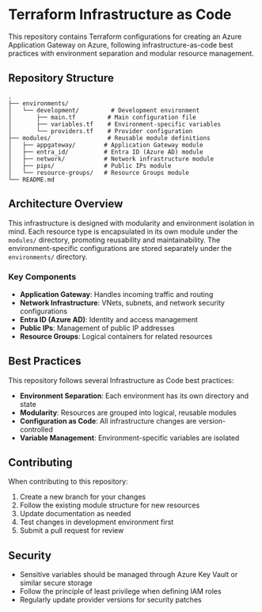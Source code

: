 # Terraform Infrastructure as Code

This repository contains Terraform configurations for creating an Azure Application Gateway on Azure, following infrastructure-as-code best practices with environment separation and modular resource management.

## Repository Structure

```
.
├── environments/
│   └── development/         # Development environment
│       ├── main.tf         # Main configuration file
│       ├── variables.tf    # Environment-specific variables
│       └── providers.tf    # Provider configuration
├── modules/                # Reusable module definitions
│   ├── appgateway/        # Application Gateway module
│   ├── entra_id/          # Entra ID (Azure AD) module
│   ├── network/           # Network infrastructure module
│   ├── pips/              # Public IPs module
│   └── resource-groups/   # Resource Groups module
└── README.md
```

## Architecture Overview

This infrastructure is designed with modularity and environment isolation in mind. Each resource type is encapsulated in its own module under the `modules/` directory, promoting reusability and maintainability. The environment-specific configurations are stored separately under the `environments/` directory.

### Key Components

- **Application Gateway**: Handles incoming traffic and routing
- **Network Infrastructure**: VNets, subnets, and network security configurations
- **Entra ID (Azure AD)**: Identity and access management
- **Public IPs**: Management of public IP addresses
- **Resource Groups**: Logical containers for related resources

## Best Practices

This repository follows several Infrastructure as Code best practices:
- **Environment Separation**: Each environment has its own directory and state
- **Modularity**: Resources are grouped into logical, reusable modules
- **Configuration as Code**: All infrastructure changes are version-controlled
- **Variable Management**: Environment-specific variables are isolated

## Contributing

When contributing to this repository:
1. Create a new branch for your changes
2. Follow the existing module structure for new resources
3. Update documentation as needed
4. Test changes in development environment first
5. Submit a pull request for review

## Security

- Sensitive variables should be managed through Azure Key Vault or similar secure storage
- Follow the principle of least privilege when defining IAM roles
- Regularly update provider versions for security patches

